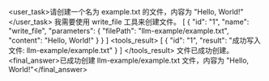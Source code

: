 <user_task>请创建一个名为 example.txt 的文件，内容为 "Hello, World!"</user_task>
<thinking>我需要使用 write_file 工具来创建文件。</thinking>
<tools>
[
  {
    "id": "1",
    "name": "write_file",
    "parameters": {
      "filePath": "llm-example/example.txt",
      "content": "Hello, World!"
    }
  }
]
</tools>
<tools_result>
[
  {
    "id": "1",
    "result": "成功写入文件: llm-example/example.txt"
  }
]
</tools_result>
<thinking>文件已成功创建。</thinking>
<final_answer>已成功创建 llm-example/example.txt 文件，内容为 "Hello, World!"</final_answer>
